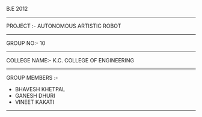 B.E 2012

*******************

PROJECT :- AUTONOMOUS ARTISTIC ROBOT

*******************

GROUP NO:- 10

*******************

COLLEGE NAME:- K.C. COLLEGE OF ENGINEERING

*******************

GROUP MEMBERS :-

*	BHAVESH KHETPAL
*	GANESH DHURI
*	VINEET KAKATI

*******************
